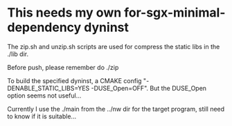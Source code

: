# This needs my own for-sgx-minimal-dependency dyninst

The zip.sh and unzip.sh scripts are used for compress the static libs in the ./lib dir.

Before push, please remember do ./zip

To build the specified dyninst, a CMAKE config "-DENABLE_STATIC_LIBS=YES -DUSE_Open=OFF". But the DUSE_Open option seems not useful...

Currently I use the ./main from the ../nw dir for the target program, still need to know if it is suitable...
